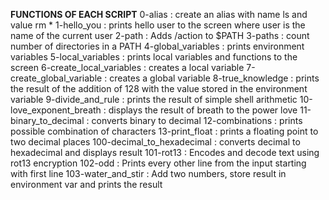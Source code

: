 **FUNCTIONS OF EACH SCRIPT**
0-alias : create an alias with name ls and value rm *
1-hello_you : prints hello user to the screen where user is the name of the current user
2-path : Adds /action to $PATH
3-paths : count number of directories in a PATH
4-global_variables : prints environment variables
5-local_variables : prints local variables and functions to the screen
6-create_local_variables : creates a local variable
7-create_global_variable : creates a global variable
8-true_knowledge : prints the result of the addition of 128 with the value stored in the environment variable
9-divide_and_rule : prints the result of simple shell arithmetic
10-love_exponent_breath : displays the result of breath to the power love
11-binary_to_decimal : converts binary to decimal
12-combinations : prints possible combination of characters
13-print_float : prints a floating point to two decimal places
100-decimal_to_hexadecimal : converts decimal to hexadecimal and displays result 
101-rot13 : Encodes and decode text using rot13 encryption
102-odd : Prints every other line from the input starting with first line
103-water_and_stir : Add two numbers, store result in environment var and prints the result

